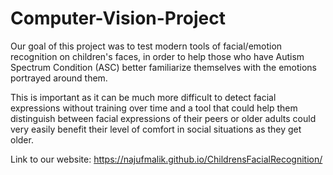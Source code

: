 # Computer-Vision-Project

Our goal of this project was to test modern tools of facial/emotion recognition on children's faces, in order to help those who have Autism Spectrum Condition (ASC) better familiarize themselves with the emotions portrayed around them. 

This is important as it can be much more difficult to detect facial expressions without training over time and a tool that could help them distinguish between facial expressions of their peers or older adults could very easily benefit their level of comfort in social situations as they get older. 

Link to our website: https://najufmalik.github.io/ChildrensFacialRecognition/
